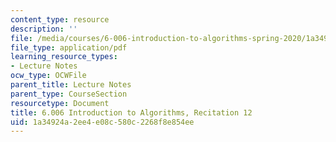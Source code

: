 ```yaml
---
content_type: resource
description: ''
file: /media/courses/6-006-introduction-to-algorithms-spring-2020/1a34924a2ee4e08c580c2268f8e854ee_MIT6_006S20_r12.pdf
file_type: application/pdf
learning_resource_types:
- Lecture Notes
ocw_type: OCWFile
parent_title: Lecture Notes
parent_type: CourseSection
resourcetype: Document
title: 6.006 Introduction to Algorithms, Recitation 12
uid: 1a34924a-2ee4-e08c-580c-2268f8e854ee
---
```

